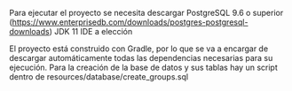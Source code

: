 Para ejecutar el proyecto se necesita descargar 
PostgreSQL 9.6 o superior (https://www.enterprisedb.com/downloads/postgres-postgresql-downloads)
JDK 11
IDE a elección

El proyecto está construido con Gradle, por lo que se va a encargar de descargar automáticamente 
todas las dependencias necesarias para su ejecución.
Para la creación de la base de datos y sus tablas hay un script dentro de resources/database/create_groups.sql


